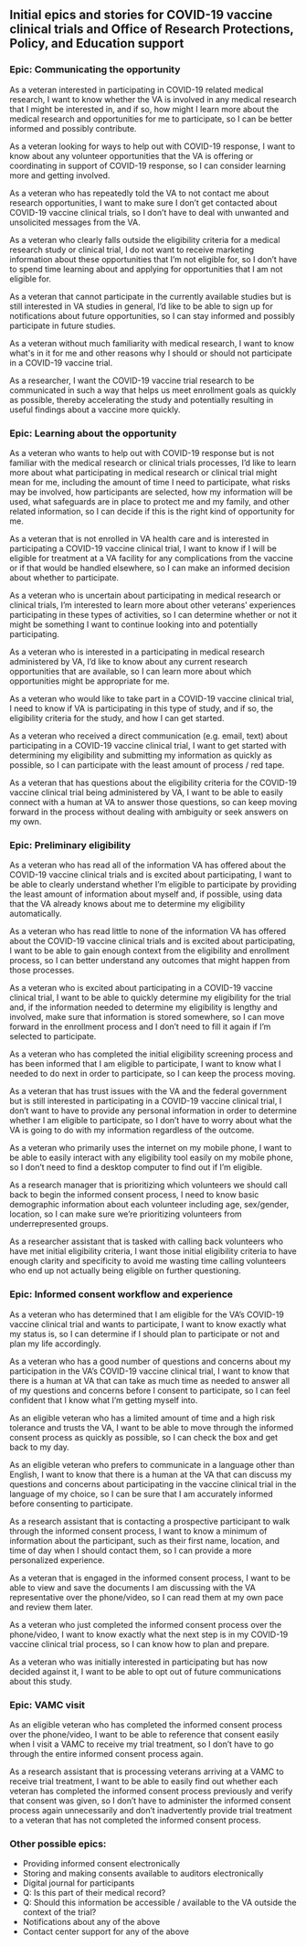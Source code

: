 ## Initial epics and stories for COVID-19 vaccine clinical trials and Office of Research Protections, Policy, and Education support

### Epic: Communicating the opportunity

As a veteran interested in participating in COVID-19 related medical research, I want to know whether the VA is involved in any medical research that I might be interested in, and if so, how might I learn more about the medical research and opportunities for me to participate, so I can be better informed and possibly contribute.

As a veteran looking for ways to help out with COVID-19 response, I want to know about any volunteer opportunities that the VA is offering or coordinating in support of COVID-19 response, so I can consider learning more and getting involved.

As a veteran who has repeatedly told the VA to not contact me about research opportunities, I want to make sure I don’t get contacted about COVID-19 vaccine clinical trials, so I don’t have to deal with unwanted and unsolicited messages from the VA.

As a veteran who clearly falls outside the eligibility criteria for a medical research study or clinical trial, I do not want to receive marketing information about these opportunities that I’m not eligible for, so I don’t have to spend time learning about and applying for opportunities that I am not eligible for.

As a veteran that cannot participate in the currently available studies but is still interested in VA studies in general, I’d like to be able to sign up for notifications about future opportunities, so I can stay informed and possibly participate in future studies.

As a veteran without much familiarity with medical research, I want to know what's in it for me and other reasons why I should or should not participate in a COVID-19 vaccine trial. 

As a researcher, I want the COVID-19 vaccine trial research to be communicated in such a way that helps us meet enrollment goals as quickly as possible, thereby accelerating the study and potentially resulting in useful findings about a vaccine more quickly. 

### Epic: Learning about the opportunity

As a veteran who wants to help out with COVID-19 response but is not familiar with the medical research or clinical trials processes, I’d like to learn more about what participating in medical research or clinical trial might mean for me, including the amount of time I need to participate, what risks may be involved, how participants are selected, how my information will be used, what safeguards are in place to protect me and my family, and other related information, so I can decide if this is the right kind of opportunity for me.

As a veteran that is not enrolled in VA health care and is interested in participating a COVID-19 vaccine clinical trial, I want to know if I will be eligible for treatment at a VA facility for any complications from the vaccine or if that would be handled elsewhere, so I can make an informed decision about whether to participate.

As a veteran who is uncertain about participating in medical research or clinical trials, I’m interested to learn more about other veterans’ experiences participating in these types of activities, so I can determine whether or not it might be something I want to continue looking into and potentially participating.

As a veteran who is interested in a participating in medical research administered by VA, I’d like to know about any current research opportunities that are available, so I can learn more about which opportunities might be appropriate for me.

As a veteran who would like to take part in a COVID-19 vaccine clinical trial, I need to know if VA is participating in this type of study, and if so, the eligibility criteria for the study, and how I can get started.

As a veteran who received a direct communication (e.g. email, text) about participating in a COVID-19 vaccine clinical trial, I want to get started with determining my eligibility and submitting my information as quickly as possible, so I can participate with the least amount of process / red tape.

As a veteran that has questions about the eligibility criteria for the COVID-19 vaccine clinical trial being administered by VA, I want to be able to easily connect with a human at VA to answer those questions, so can keep moving forward in the process without dealing with ambiguity or seek answers on my own.

### Epic: Preliminary eligibility

As a veteran who has read all of the information VA has offered about the COVID-19 vaccine clinical trials and is excited about participating, I want to be able to clearly understand whether I’m eligible to participate by providing the least amount of information about myself and, if possible, using data that the VA already knows about me to determine my eligibility automatically.

As a veteran who has read little to none of the information VA has offered about the COVID-19 vaccine clinical trials and is excited about participating, I want to be able to gain enough context from the eligibility and enrollment process, so I can better understand any outcomes that might happen from those processes.

As a veteran who is excited about participating in a COVID-19 vaccine clinical trial, I want to be able to quickly determine my eligibility for the trial and, if the information needed to determine my eligibility is lengthy and involved, make sure that information is stored somewhere, so I can move forward in the enrollment process and I don’t need to fill it again if I’m selected to participate.

As a veteran who has completed the initial eligibility screening process and has been informed that I am eligible to participate, I want to know what I needed to do next in order to participate, so I can keep the process moving.

As a veteran that has trust issues with the VA and the federal government but is still interested in participating in a COVID-19 vaccine clinical trial, I don’t want to have to provide any personal information in order to determine whether I am eligible to participate, so I don’t have to worry about what the VA is going to do with my information regardless of the outcome.

As a veteran who primarily uses the internet on my mobile phone, I want to be able to easily interact with any eligibility tool easily on my mobile phone, so I don’t need to find a desktop computer to find out if I’m eligible.

As a research manager that is prioritizing which volunteers we should call back to begin the informed consent process, I need to know basic demographic information about each volunteer including age, sex/gender, location, so I can make sure we’re prioritizing volunteers from underrepresented groups.

As a researcher assistant that is tasked with calling back volunteers who have met initial eligibility criteria, I want those initial eligibility criteria to have enough clarity and specificity to avoid me wasting time calling volunteers who end up not actually being eligible on further questioning. 

### Epic: Informed consent workflow and experience

As a veteran who has determined that I am eligible for the VA’s COVID-19 vaccine clinical trial and wants to participate, I want to know exactly what my status is, so I can determine if I should plan to participate or not and plan my life accordingly.

As a veteran who has a good number of questions and concerns about my participation in the VA’s COVID-19 vaccine clinical trial, I want to know that there is a human at VA that can take as much time as needed to answer all of my questions and concerns before I consent to participate, so I can feel confident that I know what I’m getting myself into.

As an eligible veteran who has a limited amount of time and a high risk tolerance and trusts the VA, I want to be able to move through the informed consent process as quickly as possible, so I can check the box and get back to my day.

As an eligible veteran who prefers to communicate in a language other than English, I want to know that there is a human at the VA that can discuss my questions and concerns about participating in the vaccine clinical trial in the language of my choice, so I can be sure that I am accurately informed before consenting to participate.

As a research assistant that is contacting a prospective participant to walk through the informed consent process, I want to know a minimum of information about the participant, such as their first name, location, and time of day when I should contact them, so I can provide a more personalized experience.

As a veteran that is engaged in the informed consent process, I want to be able to view and save the documents I am discussing with the VA representative over the phone/video, so I can read them at my own pace and review them later.

As a veteran who just completed the informed consent process over the phone/video, I want to know exactly what the next step is in my COVID-19 vaccine clinical trial process, so I can know how to plan and prepare.

As a veteran who was initially interested in participating but has now decided against it, I want to be able to opt out of future communications about this study. 

### Epic: VAMC visit

As an eligible veteran who has completed the informed consent process over the phone/video, I want to be able to reference that consent easily when I visit a VAMC to receive my trial treatment, so I don’t have to go through the entire informed consent process again.

As a research assistant that is processing veterans arriving at a VAMC to receive trial treatment, I want to be able to easily find out whether each veteran has completed the informed consent process previously and verify that consent was given, so I don’t have to administer the informed consent process again unnecessarily and don’t inadvertently provide trial treatment to a veteran that has not completed the informed consent process.

### Other possible epics:

-	Providing informed consent electronically
-	Storing and making consents available to auditors electronically
-	Digital journal for participants
  - Q: Is this part of their medical record?
  - Q: Should this information be accessible / available to the VA outside the context of the trial?
-	Notifications about any of the above
-	Contact center support for any of the above



